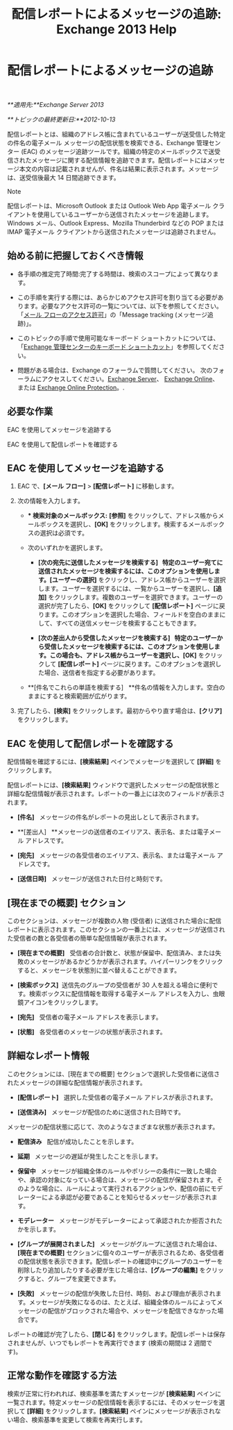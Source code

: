 ﻿---
title: '配信レポートによるメッセージの追跡: Exchange 2013 Help'
TOCTitle: 配信レポートによるメッセージの追跡
ms:assetid: a14e4e62-08ca-4a7b-92e1-d39fe3e0a9e5
ms:mtpsurl: https://technet.microsoft.com/ja-jp/library/JJ150554(v=EXCHG.150)
ms:contentKeyID: 48269862
ms.date: 04/24/2018
mtps_version: v=EXCHG.150
ms.translationtype: HT
---

# 配信レポートによるメッセージの追跡

 

_**適用先:**Exchange Server 2013_

_**トピックの最終更新日:**2012-10-13_

配信レポートとは、組織のアドレス帳に含まれているユーザーが送受信した特定の件名の電子メール メッセージの配信状態を検索できる、Exchange 管理センター (EAC) のメッセージ追跡ツールです。組織の特定のメールボックスで送受信されたメッセージに関する配信情報を追跡できます。配信レポートにはメッセージ本文の内容は記載されませんが、件名は結果に表示されます。メッセージは、送受信後最大 14 日間追跡できます。


> [!NOTE]
> 配信レポートは、Microsoft Outlook または Outlook Web App 電子メール クライアントを使用しているユーザーから送信されたメッセージを追跡します。Windows メール、Outlook Express、Mozilla Thunderbird などの POP または IMAP 電子メール クライアントから送信されたメッセージは追跡されません。



## 始める前に把握しておくべき情報

  - 各手順の推定完了時間:完了する時間は、検索のスコープによって異なります。

  - この手順を実行する際には、あらかじめアクセス許可を割り当てる必要があります。必要なアクセス許可の一覧については、以下を参照してください。「[メール フローのアクセス許可](mail-flow-permissions-exchange-2013-help.md)」の「Message tracking (メッセージ追跡)」。

  - このトピックの手順で使用可能なキーボード ショートカットについては、「[Exchange 管理センターのキーボード ショートカット](keyboard-shortcuts-in-the-exchange-admin-center-exchange-online-protection-help.md)」を参照してください。

  - 問題がある場合は、Exchange のフォーラムで質問してください。 次のフォーラムにアクセスしてください。[Exchange Server](https://go.microsoft.com/fwlink/p/?linkid=60612)、 [Exchange Online](https://go.microsoft.com/fwlink/p/?linkid=267542)、 または [Exchange Online Protection](https://go.microsoft.com/fwlink/p/?linkid=285351)。.

## 必要な作業

EAC を使用してメッセージを追跡する

EAC を使用して配信レポートを確認する

## EAC を使用してメッセージを追跡する

1.  EAC で、**\[メール フロー\]** \> **\[配信レポート\]** に移動します。

2.  次の情報を入力します。
    
      - **\* 検索対象のメールボックス:** **\[参照\]** をクリックして、アドレス帳からメールボックスを選択し、**\[OK\]** をクリックします。検索するメールボックスの選択は必須です。
    
      - 次のいずれかを選択します。
        
          - **\[次の宛先に送信したメッセージを検索する\]   **特定のユーザー宛てに送信されたメッセージを検索するには、このオプションを使用します。**\[ユーザーの選択\]** をクリックし、アドレス帳からユーザーを選択します。ユーザーを選択するには、一覧からユーザーを選択し、**\[追加\]** をクリックします。複数のユーザーを選択できます。ユーザーの選択が完了したら、**\[OK\]** をクリックして **\[配信レポート\]** ページに戻ります。このオプションを選択した場合、フィールドを空白のままにして、すべての送信メッセージを検索することもできます。
        
          - **\[次の差出人から受信したメッセージを検索する\]   **特定のユーザーから受信したメッセージを検索するには、このオプションを使用します。この場合も、アドレス帳からユーザーを選択し、**\[OK\]** をクリックして **\[配信レポート\]** ページに戻ります。このオプションを選択した場合、送信者を指定する必要があります。
    
      - **\[件名でこれらの単語を検索する\]   **件名の情報を入力します。空白のままにすると検索範囲が広がります。

3.  完了したら、**\[検索\]** をクリックします。最初からやり直す場合は、**\[クリア\]** をクリックします。

## EAC を使用して配信レポートを確認する

配信情報を確認するには、**\[検索結果\]** ペインでメッセージを選択して **\[詳細\]** をクリックします。

配信レポートには、**\[検索結果\]** ウィンドウで選択したメッセージの配信状態と詳細な配信情報が表示されます。レポートの一番上には次のフィールドが表示されます。

  - **\[件名\]**   メッセージの件名がレポートの見出しとして表示されます。

  - **\[差出人\]   **メッセージの送信者のエイリアス、表示名、または電子メール アドレスです。

  - **\[宛先\]**   メッセージの各受信者のエイリアス、表示名、または電子メール アドレスです。

  - **\[送信日時\]**   メッセージが送信された日付と時刻です。

## \[現在までの概要\] セクション

このセクションは、メッセージが複数の人物 (受信者) に送信された場合に配信レポートに表示されます。このセクションの一番上には、メッセージが送信された受信者の数と各受信者の簡単な配信情報が表示されます。

  - **\[現在までの概要\]**   受信者の合計数と、状態が保留中、配信済み、または失敗のメッセージがあるかどうかが表示されます。ハイパーリンクをクリックすると、メッセージを状態別に並べ替えることができます。

  - **\[検索ボックス\]**  送信先のグループの受信者が 30 人を超える場合に便利です。検索ボックスに配信情報を取得する電子メール アドレスを入力し、虫眼鏡アイコンをクリックします。

  - **\[宛先\]**   受信者の電子メール アドレスを表示します。

  - **\[状態\]**   各受信者のメッセージの状態が表示されます。

## 詳細なレポート情報

このセクションには、\[現在までの概要\] セクションで選択した受信者に送信されたメッセージの詳細な配信情報が表示されます。

  - **\[配信レポート\]**   選択した受信者の電子メール アドレスが表示されます。

  - **\[送信済み\]**   メッセージが配信のために送信された日時です。

メッセージの配信状態に応じて、次のようなさまざまな状態が表示されます。

  - **配信済み**   配信が成功したことを示します。

  - **延期**   メッセージの遅延が発生したことを示します。

  - **保留中**   メッセージが組織全体のルールやポリシーの条件に一致した場合や、承認の対象になっている場合は、メッセージの配信が保留されます。そのような場合に、ルールによって実行されるアクションや、配信の前にモデレーターによる承認が必要であることを知らせるメッセージが表示されます。

  - **モデレーター**   メッセージがモデレーターによって承認されたか拒否されたかを示します。

  - **\[グループが展開されました\]**   メッセージがグループに送信された場合は、**\[現在までの概要\]** セクションに個々のユーザーが表示されるため、各受信者の配信状態を表示できます。配信レポートの確認中にグループのユーザーを削除したり追加したりする必要が生じた場合は、**\[グループの編集\]** をクリックすると、グループを変更できます。

  - **\[失敗\]**   メッセージの配信が失敗した日付、時刻、および理由が表示されます。メッセージが失敗になるのは、たとえば、組織全体のルールによってメッセージの配信がブロックされた場合や、メッセージを配信できなかった場合です。

レポートの確認が完了したら、**\[閉じる\]** をクリックします。配信レポートは保存されませんが、いつでもレポートを再実行できます (検索の期間は 2 週間です)。

## 正常な動作を確認する方法

検索が正常に行われれば、検索基準を満たすメッセージが **\[検索結果\]** ペインに一覧されます。特定メッセージの配信情報を表示するには、そのメッセージを選択して **\[詳細\]** をクリックします。**\[検索結果\]** ペインにメッセージが表示されない場合、検索基準を変更して検索を再実行します。

